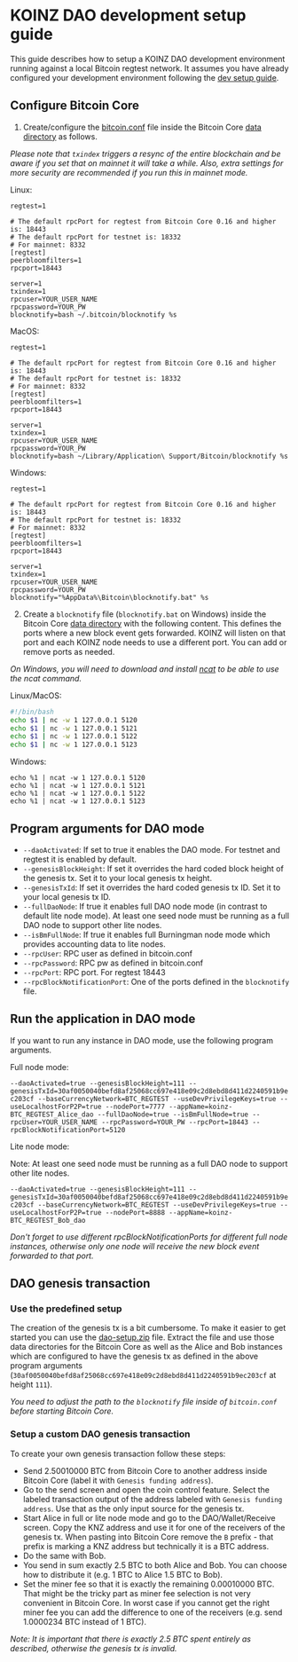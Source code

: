# KOINZ DAO development setup guide

This guide describes how to setup a KOINZ DAO development environment running against a local Bitcoin regtest network.
It assumes you have already configured your development environment following the [dev setup guide](dev-setup.md).

## Configure Bitcoin Core

1. Create/configure the [bitcoin.conf](https://en.bitcoin.it/wiki/Running_Bitcoin#Bitcoin.conf_Configuration_File) file inside the Bitcoin Core [data directory](https://en.bitcoin.it/wiki/Data_directory#Default_Location) as follows.

_Please note that `txindex` triggers a resync of the entire blockchain and be aware if you set that on mainnet it will take a while. Also, extra settings for more security are recommended if you run this in mainnet mode._

Linux:
```
regtest=1

# The default rpcPort for regtest from Bitcoin Core 0.16 and higher is: 18443
# The default rpcPort for testnet is: 18332
# For mainnet: 8332
[regtest]
peerbloomfilters=1
rpcport=18443

server=1
txindex=1
rpcuser=YOUR_USER_NAME
rpcpassword=YOUR_PW
blocknotify=bash ~/.bitcoin/blocknotify %s
```

MacOS:
```
regtest=1

# The default rpcPort for regtest from Bitcoin Core 0.16 and higher is: 18443
# The default rpcPort for testnet is: 18332
# For mainnet: 8332
[regtest]
peerbloomfilters=1
rpcport=18443

server=1
txindex=1
rpcuser=YOUR_USER_NAME
rpcpassword=YOUR_PW
blocknotify=bash ~/Library/Application\ Support/Bitcoin/blocknotify %s
```

Windows:
```
regtest=1

# The default rpcPort for regtest from Bitcoin Core 0.16 and higher is: 18443
# The default rpcPort for testnet is: 18332
# For mainnet: 8332
[regtest]
peerbloomfilters=1
rpcport=18443

server=1
txindex=1
rpcuser=YOUR_USER_NAME
rpcpassword=YOUR_PW
blocknotify="%AppData%\Bitcoin\blocknotify.bat" %s
```

2. Create a `blocknotify` file (`blocknotify.bat` on Windows) inside the Bitcoin Core [data directory](https://en.bitcoin.it/wiki/Data_directory#Default_Location) with the following content.
This defines the ports where a new block event gets forwarded. KOINZ will listen on that port and each KOINZ node needs to use a different port. You can add or remove ports as needed.

_On Windows, you will need to download and install [ncat](https://nmap.org/ncat/) to be able to use the ncat command._

Linux/MacOS:
```bash
#!/bin/bash
echo $1 | nc -w 1 127.0.0.1 5120
echo $1 | nc -w 1 127.0.0.1 5121
echo $1 | nc -w 1 127.0.0.1 5122
echo $1 | nc -w 1 127.0.0.1 5123
```

Windows:
```batch
echo %1 | ncat -w 1 127.0.0.1 5120
echo %1 | ncat -w 1 127.0.0.1 5121
echo %1 | ncat -w 1 127.0.0.1 5122
echo %1 | ncat -w 1 127.0.0.1 5123
```


## Program arguments for DAO mode

 - `--daoActivated`: If set to true it enables the DAO mode. For testnet and regtest it is enabled by default.
 - `--genesisBlockHeight`: If set it overrides the hard coded block height of the genesis tx. Set it to your local genesis tx height.
 - `--genesisTxId`: If set it overrides the hard coded genesis tx ID. Set it to your local genesis tx ID.
 - `--fullDaoNode`: If true it enables full DAO node mode (in contrast to default lite node mode). At least one seed node must be running as a full DAO node to support other lite nodes.
- `--isBmFullNode`: If true it enables full Burningman node mode which provides accounting data to lite nodes.
 - `--rpcUser`: RPC user as defined in bitcoin.conf
 - `--rpcPassword`: RPC pw as defined in bitcoin.conf
 - `--rpcPort`: RPC port. For regtest 18443
 - `--rpcBlockNotificationPort`: One of the ports defined in the `blocknotify` file.


## Run the application in DAO mode

If you want to run any instance in DAO mode, use the following program arguments.

Full node mode:

`--daoActivated=true --genesisBlockHeight=111 --genesisTxId=30af0050040befd8af25068cc697e418e09c2d8ebd8d411d2240591b9ec203cf --baseCurrencyNetwork=BTC_REGTEST --useDevPrivilegeKeys=true --useLocalhostForP2P=true --nodePort=7777 --appName=koinz-BTC_REGTEST_Alice_dao --fullDaoNode=true --isBmFullNode=true --rpcUser=YOUR_USER_NAME --rpcPassword=YOUR_PW --rpcPort=18443 --rpcBlockNotificationPort=5120`

Lite node mode:

Note: At least one seed node must be running as a full DAO node to support other lite nodes.

`--daoActivated=true --genesisBlockHeight=111 --genesisTxId=30af0050040befd8af25068cc697e418e09c2d8ebd8d411d2240591b9ec203cf --baseCurrencyNetwork=BTC_REGTEST --useDevPrivilegeKeys=true --useLocalhostForP2P=true --nodePort=8888 --appName=koinz-BTC_REGTEST_Bob_dao`

_Don't forget to use different rpcBlockNotificationPorts for different full node instances, otherwise only one node will receive the new block event forwarded to that port._


## DAO genesis transaction

### Use the predefined setup

The creation of the genesis tx is a bit cumbersome. To make it easier to get started you can use the [dao-setup.zip](dao-setup.zip) file.
Extract the file and use those data directories for the Bitcoin Core as well as the Alice and Bob instances which are configured to have the genesis tx as defined in the above program arguments (`30af0050040befd8af25068cc697e418e09c2d8ebd8d411d2240591b9ec203cf` at height `111`).

_You need to adjust the path to the `blocknotify` file inside of `bitcoin.conf` before starting Bitcoin Core._

### Setup a custom DAO genesis transaction

To create your own genesis transaction follow these steps:

 - Send 2.50010000 BTC from Bitcoin Core to another address inside Bitcoin Core (label it with `Genesis funding address`).
 - Go to the send screen and open the coin control feature. Select the labeled transaction output of the address labeled with `Genesis funding address`. Use that as the only input source for the genesis tx.
 - Start Alice in full or lite node mode and go to the DAO/Wallet/Receive screen. Copy the KNZ address and use it for one of the receivers of the genesis tx. When pasting into Bitcoin Core remove the `B` prefix - that prefix is marking a KNZ address but technically it is a BTC address.
 - Do the same with Bob.
 - You send in sum exactly 2.5 BTC to both Alice and Bob. You can choose how to distribute it (e.g. 1 BTC to Alice 1.5 BTC to Bob).
 - Set the miner fee so that it is exactly the remaining 0.00010000 BTC. That might be the tricky part as miner fee selection is not very convenient in Bitcoin Core. In worst case if you cannot get the right miner fee you can add the difference to one of the receivers (e.g. send 1.0000234 BTC instead of 1 BTC).

_Note: It is important that there is exactly 2.5 BTC spent entirely as described, otherwise the genesis tx is invalid._
